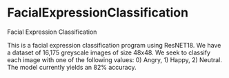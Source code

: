 # FacialExpressionClassification
Facial Expression Classification

This is a facial expression classification program using ResNET18. We have a dataset of 16,175 greyscale images of size 48x48. We seek to classify each image with one of the following values: 0) Angry, 1) Happy, 2) Neutral. The model currently yields an 82% accuracy. 
